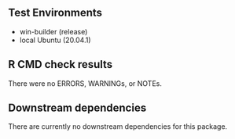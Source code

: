 
## Test Environments

-   win-builder (release)
-   local Ubuntu (20.04.1)

## R CMD check results

There were no ERRORS, WARNINGs, or NOTEs.

## Downstream dependencies

There are currently no downstream dependencies for this package.
